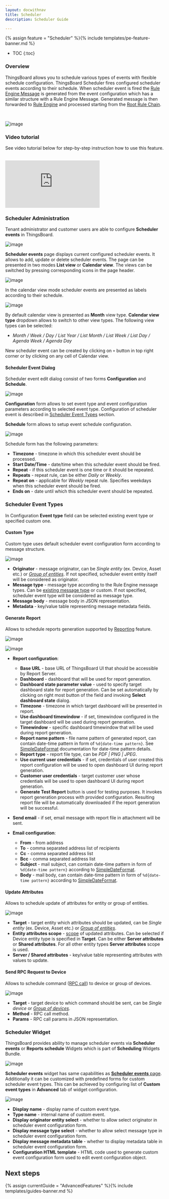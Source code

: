 ```yaml
---
layout: docwithnav
title: Scheduler
description: Scheduler Guide 

---
```


{% assign feature = "Scheduler" %}{% include templates/pe-feature-banner.md %}

* TOC
{:toc}

### Overview

ThingsBoard allows you to schedule various types of events with flexible schedule configuration.
ThingsBoard Scheduler fires configured scheduler events according to their schedule.
When scheduler event is fired the [Rule Engine Message](/docs/user-guide/rule-engine-2-0/overview/#rule-engine-message) is generated
from the event configuration which has a similar structure with a Rule Engine Message.
Generated message is then forwarded to [Rule Engine](/docs/user-guide/rule-engine-2-0/re-getting-started/) and processed starting from
the [Root Rule Chain](/docs/user-guide/rule-engine-2-0/overview/#rule-chain).

<br/>

![image](/images/user-guide/scheduler.svg)

### Video tutorial

See video tutorial below for step-by-step instruction how to use this feature.

<br/>
<div id="video">  
    <div id="video_wrapper">
        <iframe src="https://www.youtube.com/embed/Uo-YEC7UnDk" frameborder="0" allowfullscreen></iframe>
    </div>
</div> 

### Scheduler Administration

Tenant administrator and customer users are able to configure **Scheduler events** in ThingsBoard.

![image](/images/user-guide/ui/scheduler.png)

**Scheduler events** page displays current configured scheduler events.
It allows to add, update or delete scheduler events. The page can be presented in two modes **List view** or **Calendar view**.
The views can be switched by pressing corresponding icons in the page header.

![image](/images/user-guide/ui/scheduler-view-buttons.png)

In the calendar view mode scheduler events are presented as labels according to their schedule. 
  
![image](/images/user-guide/ui/scheduler-calendar-view.png)

By default calendar view is presented as **Month** view type.
**Calendar view type** dropdown allows to switch to other view types. The following view types can be selected:

- *Month / Week / Day / List Year / List Month / List Week / List Day / Agenda Week / Agenda Day*

New scheduler event can be created by clicking on `+` button in top right corner or by clicking on any cell of Calendar view.

#### Scheduler Event Dialog

Scheduler event edit dialog consist of two forms **Configuration** and **Schedule**.

![image](/images/user-guide/ui/scheduler-event-dialog.png)

**Configuration** form allows to set event type and event configuration parameters according to selected event type.
Configuration of scheduler event is described in [Scheduler Event Types](#scheduler-event-types) section.

**Schedule** form allows to setup event schedule configuration.

![image](/images/user-guide/ui/scheduler-event-schedule.png)

Schedule form has the following parameters:

- **Timezone** - timezone in which this scheduler event should be processed.
- **Start Date/Time** - date/time when this scheduler event should be fired.
- **Repeat** - if this scheduler event is one time or it should be repeated. 
- **Repeats** - repeat rule, can be either *Daily* or *Weekly*.
- **Repeat on** - applicable for *Weekly* repeat rule. Specifies weekdays when this scheduler event should be fired.
- **Ends on** - date until which this scheduler event should be repeated.
 

### Scheduler Event Types

In Configuration **Event type** field can be selected existing event type or specified custom one.

#### Custom Type

Custom type uses default scheduler event configuration form according to message structure.

![image](/images/user-guide/ui/scheduler-custom-event-type.png)

- **Originator** - message originator, can be *Single entity* (ex. Device, Asset etc.) or [*Group of entities*](/docs/user-guide/groups/). If not specified, scheduler event entity itself will be considered as originator.
- **Message type** - message type according to the Rule Engine message types. Can be [existing message type](/docs/user-guide/rule-engine-2-0/overview/#predefined-message-types) or custom. If not specified, scheduler event type will be considered as message type. 
- **Message body** - message body in JSON representation.
- **Metadata** - key/value table representing message metadata fields.

#### Generate Report

Allows to schedule reports generation supported by [Reporting](/docs/user-guide/reporting/#generate-report-rule-chain) feature.

![image](/images/user-guide/ui/scheduler-generate-report-event-type-report-config.png)

![image](/images/user-guide/ui/scheduler-generate-report-event-type-email-config.png)

- **Report configuration**:
    - **Base URL** - base URL of ThingsBoard UI that should be accessible by Report Server.
    - **Dashboard** - dashboard that will be used for report generation.
    - **Dashboard state parameter value** - used to specify target dashboard state for report generation. Can be set automatically by clicking on right most button of the field and invoking **Select dashboard state** dialog.       
    - **Timezone** - timezone in which target dashboard will be presented in report.
    - **Use dashboard timewindow** - if set, timewindow configured in the target dashboard will be used during report generation.
    - **Timewindow** - specific dashboard timewindow that will be used during report generation.
    - **Report name pattern** - file name pattern of generated report, can contain date-time pattern in form of `%d{date-time pattern}`. See [SimpleDateFormat](https://docs.oracle.com/javase/8/docs/api/java/text/SimpleDateFormat.html) documentation for date-time pattern details.
    - **Report type** - report file type, can be *PDF \| PNG \| JPEG*.
    - **Use current user credentials** - if set, credentials of user created this report configuration will be used to open dashboard UI during report generation.
    - **Customer user credentials** - target customer user whose credentials will be used to open dashboard UI during report generation.
    - **Generate Test Report** button is used for testing purposes. It invokes report generation process with provided configuration. Resulting report file will be automatically downloaded if the report generation will be successful.
    
- **Send email** - if set, email message with report file in attachment will be sent.

- **Email configuration**:
    - **From** - from address
    - **To** - comma separated address list of recipients
    - **Cc** - comma separated address list
    - **Bcc** - comma separated address list
    - **Subject** - mail subject, can contain date-time pattern in form of `%d{date-time pattern}` according to [SimpleDateFormat](https://docs.oracle.com/javase/8/docs/api/java/text/SimpleDateFormat.html).
    - **Body** - mail body, can contain date-time pattern in form of `%d{date-time pattern}` according to [SimpleDateFormat](https://docs.oracle.com/javase/8/docs/api/java/text/SimpleDateFormat.html).

#### Update Attributes

Allows to schedule update of attributes for entity or group of entities.

![image](/images/user-guide/ui/scheduler-update-attributes-event-type.png)

- **Target** - target entity which attributes should be updated, can be *Single entity* (ex. Device, Asset etc.) or [*Group of entities*](/docs/user-guide/groups/).
- **Entity attributes scope** - [scope](/docs/user-guide/attributes/#attribute-types) of updated attributes. Can be selected if Device entity type is specified in **Target**. Can be either **Server attributes** or **Shared attributes**. For all other entity types **Server attributes** scope is used. 
- **Server / Shared attributes** - key/value table representing attributes with values to update.

#### Send RPC Request to Device

Allows to schedule command ([RPC call](/docs/user-guide/rpc/#server-side-rpc-api)) to device or group of devices.

![image](/images/user-guide/ui/scheduler-send-rpc-request-event-type.png)

- **Target** - target device to which command should be sent, can be *Single device* or [*Group of devices*](/docs/user-guide/groups/).
- **Method** - RPC call method.
- **Params** - RPC call params in JSON representation.

### Scheduler Widget

ThingsBoard provides ability to manage scheduler events via **Scheduler events** or **Reports schedule** Widgets which is part of **Scheduling** Widgets Bundle.

![image](/images/user-guide/ui/scheduler-scheduler-events-widget.png)

**Scheduler events** widget has same capabilities as [**Scheduler events** page](#scheduler-administration).
Additionally it can be customized with predefined forms for custom scheduler event types. 
This can be achieved by configuring list of **Custom event types** in **Advanced** tab of widget configuration.

![image](/images/user-guide/ui/scheduler-scheduler-events-widget-custom-types.png)

- **Display name** - display name of custom event type.
- **Type name** - internal name of custom event.
- **Display originator entity select** - whether to allow select originator in scheduler event configuration form.
- **Display message type select** - whether to allow select message type in scheduler event configuration form.
- **Display message metadata table** - whether to display metadata table in scheduler event configuration form.
- **Configuration HTML template** - HTML code used to generate custom event configuration form used to edit event configuration object.
      
## Next steps

{% assign currentGuide = "AdvancedFeatures" %}{% include templates/guides-banner.md %}
 